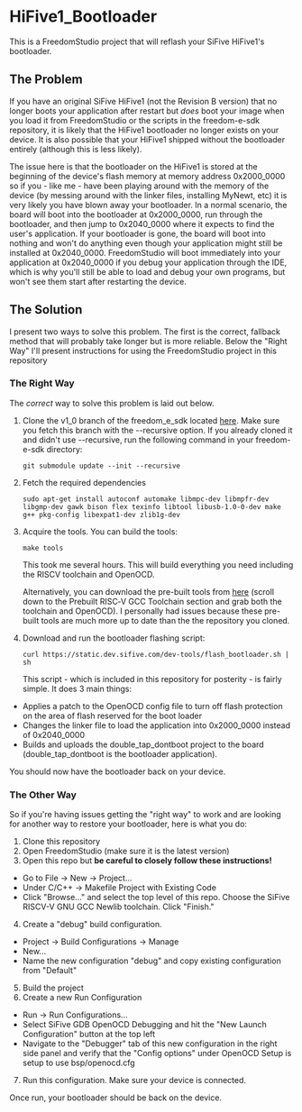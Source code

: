 # HiFive1_Bootloader

This is a FreedomStudio project that will reflash your SiFive HiFive1's bootloader.

## The Problem

If you have an original SiFive HiFive1 (not the Revision B version) that no longer boots your application after restart but *does* boot your image when you load it from FreedomStudio or the scripts in the freedom-e-sdk repository, it is likely that the HiFive1 bootloader no longer exists on your device.  It is also possible that your HiFive1 shipped without the bootloader entirely (although this is less likely).

The issue here is that the bootloader on the HiFive1 is stored at the beginning of the device's flash memory at memory address 0x2000_0000 so if you - like me - have been playing around with the memory of the device (by messing around with the linker files, installing MyNewt, etc) it is very likely you have blown away your bootloader.  In a normal scenario, the board will boot into the bootloader at 0x2000_0000, run through the bootloader, and then jump to 0x2040_0000 where it expects to find the user's application.  If your bootloader is gone, the board will boot into nothing and won't do anything even though your application might still be installed at 0x2040_0000.  FreedomStudio will boot immediately into your application at 0x2040_0000 if you debug your application through the IDE, which is why you'll still be able to load and debug your own programs, but won't see them start after restarting the device.

## The Solution

I present two ways to solve this problem.  The first is the correct, fallback method that will probably take longer but is more reliable. Below the "Right Way" I'll present instructions for using the FreedomStudio project in this repository

### The Right Way

The *correct* way to solve this problem is laid out below.

1. Clone the v1\_0 branch of the freedom_e_sdk located [here](https://github.com/sifive/freedom-e-sdk/tree/v1_0). Make sure you fetch this branch with the --recursive option.  If you already cloned it and didn't use --recursive, run the following command in your freedom-e-sdk directory:

    ````
    git submodule update --init --recursive
    ````
2. Fetch the required dependencies

    ````
    sudo apt-get install autoconf automake libmpc-dev libmpfr-dev libgmp-dev gawk bison flex texinfo libtool libusb-1.0-0-dev make g++ pkg-config libexpat1-dev zlib1g-dev  
    ````
3. Acquire the tools.  You can build the tools:

    ````
    make tools
    ````

    This took me several hours.  This will build everything you need including the RISCV toolchain and OpenOCD.

    Alternatively, you can download the pre-built tools from [here](https://www.sifive.com/products/tools) (scroll down to the Prebuilt RISC‑V GCC Toolchain section and grab both the toolchain and OpenOCD).  I personally had issues because these pre-built tools are much more up to date than the the repository you cloned.

4. Download and run the bootloader flashing script:

    ````
    curl https://static.dev.sifive.com/dev-tools/flash_bootloader.sh | sh
    ````

    This script - which is included in this repository for posterity - is fairly simple.   It does 3 main things: 
  * Applies a patch to the OpenOCD config file to turn off flash protection on the area of flash reserved for the boot loader 
  * Changes the linker file to load the application into 0x2000\_0000 instead of 0x2040\_0000 
  * Builds and uploads the double\_tap\_dontboot project to the board (double\_tap\_dontboot is the bootloader application).

You should now have the bootloader back on your device.

### The Other Way

So if you're having issues getting the "right way" to work and are looking for another way to restore your bootloader, here is what you do:

1. Clone this repository
2. Open FreedomStudio (make sure it is the latest version)
3. Open this repo but **be careful to closely follow these instructions!**
  * Go to File -> New -> Project...
  * Under C/C++ -> Makefile Project with Existing Code
  *  Click "Browse..." and select the top level of this repo.  Choose the SiFive RISCV-V GNU GCC Newlib toolchain.  Click "Finish."
4. Create a "debug" build configuration.
  * Project -> Build Configurations -> Manage
  * New...
  * Name the new configuration "debug" and copy existing configuration from "Default"
5. Build the project
6. Create a new Run Configuration
  * Run -> Run Configurations...
  * Select SiFive GDB OpenOCD Debugging and hit the "New Launch Configuration" button at the top left
  * Navigate to the "Debugger" tab of this new configuration in the right side panel and verify that the "Config options" under OpenOCD Setup is setup to use bsp/openocd.cfg
7.  Run this configuration.  Make sure your device is connected.

Once run, your bootloader should be back on the device.
